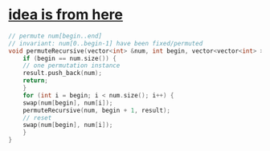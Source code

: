 # [idea is from here](https://leetcode.com/problems/permutations/discuss/18247/My-elegant-recursive-C++-solution-with-inline-explanation?orderBy=most_votes)
	
```cpp
// permute num[begin..end]
// invariant: num[0..begin-1] have been fixed/permuted
void permuteRecursive(vector<int> &num, int begin, vector<vector<int> > &result){
	if (begin == num.size()) {
	// one permutation instance
	result.push_back(num);
	return;
	}
	for (int i = begin; i < num.size(); i++) {
	swap(num[begin], num[i]);
	permuteRecursive(num, begin + 1, result);
	// reset
	swap(num[begin], num[i]);
	}
}
```
